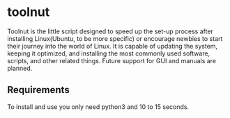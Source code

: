 # toolnut
Toolnut is the little script designed to speed up the set-up process after installing Linux(Ubuntu, to be more specific) or encourage newbies to start their journey into the world of Linux. It is capable of updating the system, keeping it optimized, and installing the most commonly used software, scripts, and other related things. Future support for GUI and manuals are planned.

## Requirements

To install and use you only need python3 and 10 to 15 seconds.
